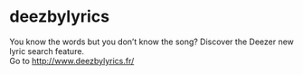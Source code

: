 # deezbylyrics
You know the words but you don’t know the song? Discover the Deezer new lyric search feature.
<br />
Go to http://www.deezbylyrics.fr/
